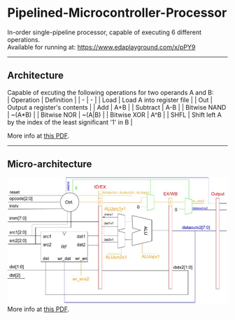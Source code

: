 # Pipelined-Microcontroller-Processor
In-order single-pipeline processor, capable of executing 6 different operations.  
Available for running at: https://www.edaplayground.com/x/pPY9
___
## Architecture
Capable of excuting the following operations for two operands A and B:  
| Operation |	Definition |
| - | - |
| Load | Load A into register file | 
| Out |	Output a register's contents |
| Add |	A+B |
| Subtract |	A-B |
| Bitwise NAND |	~(A\*B) |
| Bitwise NOR |	~(A\|B) |
| Bitwise XOR |	A^B |
| SHFL |	Shift left A by the index of the least significant '1' in B |

More info at [this PDF](/docs/High-Level%20Architectural%20Specifications.pdf).
___
## Micro-architecture
![Processor's top level diagram](https://github.com/naftali10/Pipelined-Microcontroller-Processor/blob/main/Top%20Level%20Diagram.jpg "Top level diagram")
More info at [this PDF](/docs/Micro%20Architectural%20Specifications.pdf).
